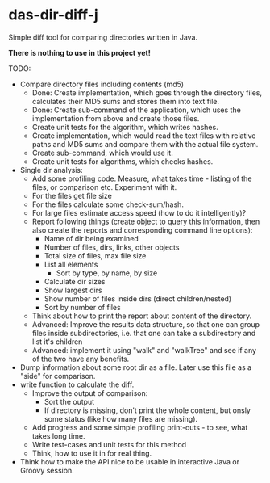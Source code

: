 # das-dir-diff-j
Simple diff tool for comparing directories written in Java.

**There is nothing to use in this project yet!**

TODO:
* Compare directory files including contents (md5)
  * Done: Create implementation, which goes through the directory files, calculates their MD5 sums and
    stores them into text file.
  * Done: Create sub-command of the application, which uses the implementation from above and create those files.
  * Create unit tests for the algorithm, which writes hashes.
  * Create implementation, which would read the text files with relative paths and MD5 sums and compare
    them with the actual file system.
  * Create sub-command, which would use it.
  * Create unit tests for algorithms, which checks hashes.
* Single dir analysis:
  * Add some profiling code. Measure, what takes time - listing of the files, or comparison etc. Experiment with it.
  * For the files get file size
  * For the files calculate some check-sum/hash.
  * For large files estimate access speed (how to do it intelligently)?
  * Report following things (create object to query this information, then also create the reports and corresponding command line options):
    * Name of dir being examined
    * Number of files, dirs, links, other objects
    * Total size of files, max file size
    * List all elements
      * Sort by type, by name, by size
    * Calculate dir sizes
    * Show largest dirs
    * Show number of files inside dirs (direct children/nested)
    * Sort by number of files
  * Think about how to print the report about content of the directory.
  * Advanced: Improve the results data structure, so that one can group files
    inside subdirectories, i.e. that one can take a subdirectory and list
    it's children
  * Advanced: implement it using "walk" and "walkTree" and see if any of the two
    have any benefits.
* Dump information about some root dir as a file. Later use this file as a "side" for comparison.
* write function to calculate the diff.
  * Improve the output of comparison:
    * Sort the output
    * If directory is missing, don't print the whole content, but onsly some status (like how many files are missing).
  * Add progress and some simple profiling print-outs - to see, what takes long time.
  * Write test-cases and unit tests for this method
  * Think, how to use it in for real thing.
* Think how to make the API nice to be usable in interactive Java or Groovy session.
